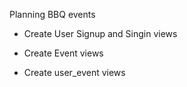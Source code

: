 Planning BBQ events 

 - Create User Signup and Singin views

 - Create Event views

 - Create user_event views
